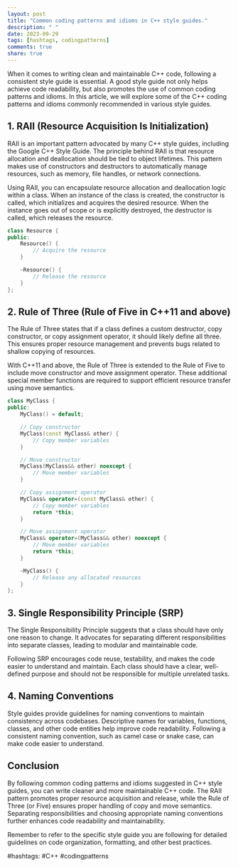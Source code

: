 ```yaml
---
layout: post
title: "Common coding patterns and idioms in C++ style guides."
description: " "
date: 2023-09-29
tags: [hashtags, codingpatterns]
comments: true
share: true
---
```


When it comes to writing clean and maintainable C++ code, following a consistent style guide is essential. A good style guide not only helps achieve code readability, but also promotes the use of common coding patterns and idioms. In this article, we will explore some of the C++ coding patterns and idioms commonly recommended in various style guides.

## 1. RAII (Resource Acquisition Is Initialization)

RAII is an important pattern advocated by many C++ style guides, including the Google C++ Style Guide. The principle behind RAII is that resource allocation and deallocation should be tied to object lifetimes. This pattern makes use of constructors and destructors to automatically manage resources, such as memory, file handles, or network connections.

Using RAII, you can encapsulate resource allocation and deallocation logic within a class. When an instance of the class is created, the constructor is called, which initializes and acquires the desired resource. When the instance goes out of scope or is explicitly destroyed, the destructor is called, which releases the resource.

```cpp
class Resource {
public:
    Resource() {
        // Acquire the resource
    }

    ~Resource() {
        // Release the resource
    }
};
```

## 2. Rule of Three (Rule of Five in C++11 and above)

The Rule of Three states that if a class defines a custom destructor, copy constructor, or copy assignment operator, it should likely define all three. This ensures proper resource management and prevents bugs related to shallow copying of resources.

With C++11 and above, the Rule of Three is extended to the Rule of Five to include move constructor and move assignment operator. These additional special member functions are required to support efficient resource transfer using move semantics.

```cpp
class MyClass {
public:
    MyClass() = default;

    // Copy constructor
    MyClass(const MyClass& other) {
        // Copy member variables
    }

    // Move constructor
    MyClass(MyClass&& other) noexcept {
        // Move member variables
    }

    // Copy assignment operator
    MyClass& operator=(const MyClass& other) {
        // Copy member variables
        return *this;
    }

    // Move assignment operator
    MyClass& operator=(MyClass&& other) noexcept {
        // Move member variables
        return *this;
    }

    ~MyClass() {
        // Release any allocated resources
    }
};
```

## 3. Single Responsibility Principle (SRP)

The Single Responsibility Principle suggests that a class should have only one reason to change. It advocates for separating different responsibilities into separate classes, leading to modular and maintainable code.

Following SRP encourages code reuse, testability, and makes the code easier to understand and maintain. Each class should have a clear, well-defined purpose and should not be responsible for multiple unrelated tasks.

## 4. Naming Conventions

Style guides provide guidelines for naming conventions to maintain consistency across codebases. Descriptive names for variables, functions, classes, and other code entities help improve code readability. Following a consistent naming convention, such as camel case or snake case, can make code easier to understand.

## Conclusion

By following common coding patterns and idioms suggested in C++ style guides, you can write cleaner and more maintainable C++ code. The RAII pattern promotes proper resource acquisition and release, while the Rule of Three (or Five) ensures proper handling of copy and move semantics. Separating responsibilities and choosing appropriate naming conventions further enhances code readability and maintainability.

Remember to refer to the specific style guide you are following for detailed guidelines on code organization, formatting, and other best practices.

#hashtags: #C++ #codingpatterns